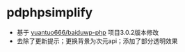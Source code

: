 # pdphpsimplify
- 基于 [yuantuo666/baiduwp-php](https://github.com/yuantuo666/baiduwp-php) 项目3.0.2版本修改
- 去除了更新提示；更换背景为次元api；添加了部分透明效果
